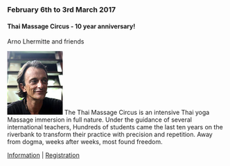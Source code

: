 <div class="event" data-start="06/02/2017" data-end="03/03/2017">

### February 6th to 3rd March 2017

#### Thai Massage Circus - 10 year anniversary!

Arno Lhermitte and friends 

![arno](assets/img/teachers/arno.jpg) The Thai Massage Circus is an intensive Thai yoga Massage immersion in full nature.  Under the guidance of several international teachers, Hundreds of students came the last ten years on the riverbank to transform their practice with precision and repetition. Away from dogma, weeks after weeks, most found freedom.

[Information](mailto:arnothehermit@hotmail.com "arnothehermit@hotmail.com") | [Registration](http://www.thaimassagecircus.com)

</div>
